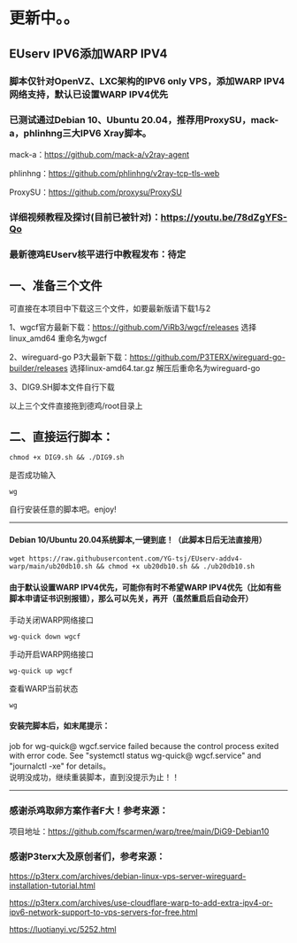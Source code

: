 # 更新中。。

## EUserv IPV6添加WARP IPV4

### 脚本仅针对OpenVZ、LXC架构的IPV6 only VPS，添加WARP IPV4网络支持，默认已设置WARP IPV4优先

### 已测试通过Debian 10、Ubuntu 20.04，推荐用ProxySU，mack-a，phlinhng三大IPV6 Xray脚本。
mack-a：https://github.com/mack-a/v2ray-agent

phlinhng：https://github.com/phlinhng/v2ray-tcp-tls-web

ProxySU：https://github.com/proxysu/ProxySU

### 详细视频教程及探讨(目前已被针对)：https://youtu.be/78dZgYFS-Qo

### 最新德鸡EUserv核平进行中教程发布：待定

## 一、准备三个文件
可直接在本项目中下载这三个文件，如要最新版请下载1与2

1、wgcf官方最新下载：https://github.com/ViRb3/wgcf/releases 选择linux_amd64 重命名为wgcf 

2、wireguard-go P3大最新下载：https://github.com/P3TERX/wireguard-go-builder/releases 选择linux-amd64.tar.gz 解压后重命名为wireguard-go

3、DIG9.SH脚本文件自行下载

以上三个文件直接拖到德鸡/root目录上

## 二、直接运行脚本：
```
chmod +x DIG9.sh && ./DIG9.sh
```

是否成功输入
``` 
wg
```

自行安装任意的脚本吧。enjoy!

------------------------------------------------------------------------------------

#### Debian 10/Ubuntu 20.04系统脚本,一键到底！（此脚本日后无法直接用）
```
wget https://raw.githubusercontent.com/YG-tsj/EUserv-addv4-warp/main/ub20db10.sh && chmod +x ub20db10.sh && ./ub20db10.sh
```

#### 由于默认设置WARP IPV4优先，可能你有时不希望WARP IPV4优先（比如有些脚本申请证书识别报错），那么可以先关，再开（虽然重启后自动会开）

手动关闭WARP网络接口
```
wg-quick down wgcf
```

手动开启WARP网络接口 
```
wg-quick up wgcf
```

查看WARP当前状态
```
wg
```

#### 安装完脚本后，如末尾提示：
job for wg-quick@ wgcf.service failed because the control process exited with error code.
See "systemctl status wg-quick@ wgcf.service" and "journalctl -xe" for details。    
说明没成功，继续重装脚本，直到没提示为止！！

---------------------------------------------------------------------------------------------------------------------
### 感谢杀鸡取卵方案作者F大！参考来源：
项目地址：https://github.com/fscarmen/warp/tree/main/DiG9-Debian10


### 感谢P3terx大及原创者们，参考来源：
https://p3terx.com/archives/debian-linux-vps-server-wireguard-installation-tutorial.html

https://p3terx.com/archives/use-cloudflare-warp-to-add-extra-ipv4-or-ipv6-network-support-to-vps-servers-for-free.html

https://luotianyi.vc/5252.html

